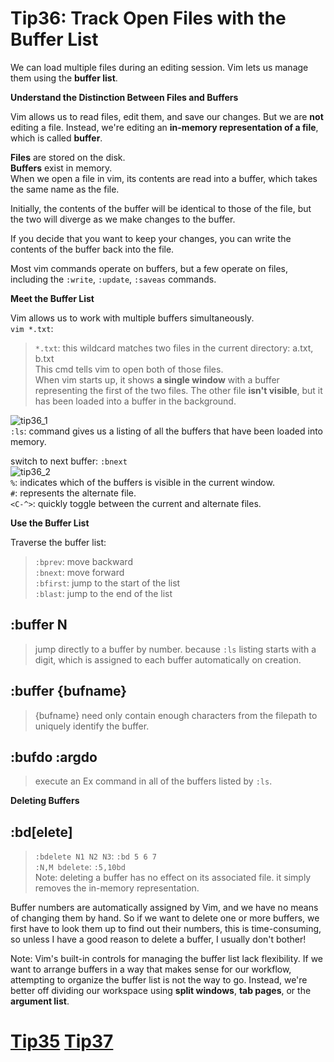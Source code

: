 # Tip36: Track Open Files with the Buffer List  
  
We can load multiple files during an editing session. Vim lets us manage them using the **buffer list**.  
  
**Understand the Distinction Between Files and Buffers**  
  
Vim allows us to read files, edit them, and save our changes. But we are **not** editing a file. Instead, we're editing an **in-memory representation of a file**, which is called **buffer**.  
  
**Files** are stored on the disk.  
**Buffers** exist in memory.  
When we open a file in vim, its contents are read into a buffer, which takes the same name as the file.  
  
Initially, the contents of the buffer will be identical to those of the file, but the two will diverge as we make changes to the buffer.  
  
If you decide that you want to keep your changes, you can write the contents of the buffer back into the file.  
  
Most vim commands operate on buffers, but a few operate on files, including the `:write`, `:update`, `:saveas` commands.  
  
  
**Meet the Buffer List**  
  
Vim allows us to work with multiple buffers simultaneously.  
`vim *.txt`:  
>`*.txt`: this wildcard matches two files in the current directory: a.txt, b.txt  
>This cmd tells vim to open both of those files.  
>When vim starts up, it shows **a single window** with a buffer representing the first of the two files. The other file **isn't visible**, but it has been loaded into a buffer in the background.  
  
![tip36_1](images/tip36_1.png)  
`:ls`: command gives us a listing of all the buffers that have been loaded into memory.  
  
switch to next buffer: `:bnext`  
![tip36_2](images/tip36_2.png)  
`%`: indicates which of the buffers is visible in the current window.  
`#`: represents the alternate file.  
`<C-^>`: quickly toggle between the current and alternate files.  
  
  
**Use the Buffer List**  
  
Traverse the buffer list:  
>`:bprev`: move backward  
>`:bnext`: move forward  
>`:bfirst`: jump to the start of the list  
>`:blast`: jump to the end of the list  
  
## :buffer N  
>jump directly to a buffer by number. because `:ls` listing starts with a digit, which is assigned to each buffer automatically on creation.  
  
## :buffer {bufname}  
>{bufname} need only contain enough characters from the filepath to uniquely identify the buffer.  
  
## :bufdo :argdo  
>execute an Ex command in all of the buffers listed by `:ls`.  
  
  
**Deleting Buffers**  
  
## :bd[elete]  
>`:bdelete N1 N2 N3`:  `:bd 5 6 7`  
>`:N,M bdelete`: `:5,10bd`  
Note: deleting a buffer has no effect on its associated file. it simply removes the in-memory representation.  
  
Buffer numbers are automatically assigned by Vim, and we have no means of changing them by hand. So if we want to delete one or more buffers, we first have to look them up to find out their numbers, this is time-consuming, so unless I have a good reason to delete a buffer, I usually don't bother!  
  
Note: Vim's built-in controls for managing the buffer list lack flexibility. If we want to arrange buffers in a way that makes sense for our workflow, attempting to organize the buffer list is not the way to go. Instead, we're better off dividing our workspace using **split windows**, **tab pages**, or the **argument list**.  
  
# [Tip35](tip35.md) [Tip37](tip37.md)
